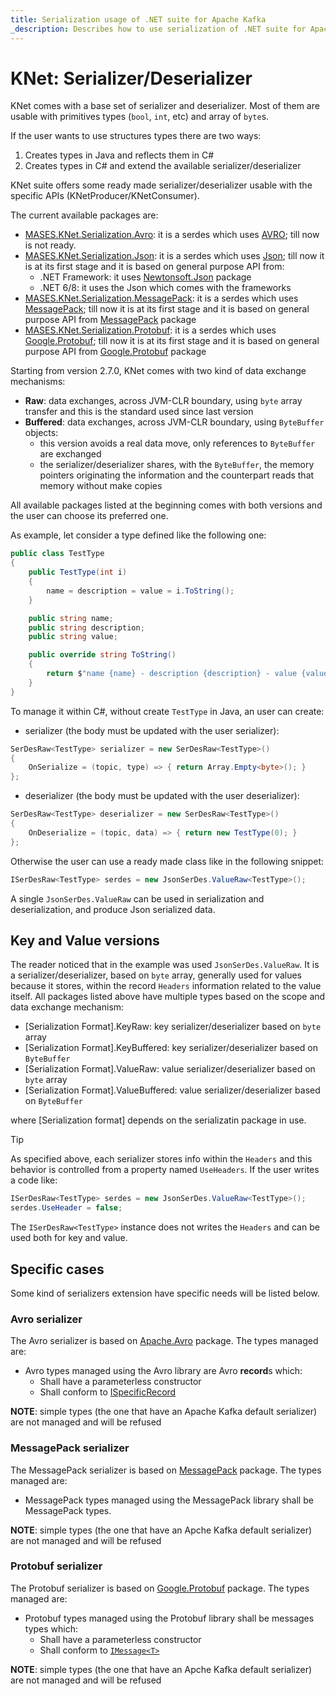 ```yaml
---
title: Serialization usage of .NET suite for Apache Kafka
_description: Describes how to use serialization of .NET suite for Apache Kafka
---
```


# KNet: Serializer/Deserializer

KNet comes with a base set of serializer and deserializer. Most of them are usable with primitives types (`bool`, `int`, etc) and array of `byte`s.

If the user wants to use structures types there are two ways:
  1. Creates types in Java and reflects them in C#
  2. Creates types in C# and extend the available serializer/deserializer

KNet suite offers some ready made serializer/deserializer usable with the specific APIs (KNetProducer/KNetConsumer).

The current available packages are:
  - [MASES.KNet.Serialization.Avro](https://www.nuget.org/packages/MASES.KNet.Serialization.Avro/): it is a serdes which uses [AVRO](https://en.wikipedia.org/wiki/Apache_Avro); till now is not ready.
  - [MASES.KNet.Serialization.Json](https://www.nuget.org/packages/MASES.KNet.Serialization.Json/): it is a serdes which uses [Json](https://en.wikipedia.org/wiki/JSON); till now it is at its first stage and it is based on general purpose API from:
    - .NET Framework: it uses [Newtonsoft.Json](https://www.nuget.org/packages/Newtonsoft.Json) package
    - .NET 6/8: it uses the Json which comes with the frameworks
  - [MASES.KNet.Serialization.MessagePack](https://www.nuget.org/packages/MASES.KNet.Serialization.MessagePack/): it is a serdes which uses [MessagePack](https://en.wikipedia.org/wiki/MessagePack); till now it is at its first stage and it is based on general purpose API from [MessagePack](https://www.nuget.org/packages/MessagePack) package
  - [MASES.KNet.Serialization.Protobuf](https://www.nuget.org/packages/MASES.KNet.Serialization.Protobuf/): it is a serdes which uses [Google.Protobuf](https://en.wikipedia.org/wiki/Protocol_Buffers); till now it is at its first stage and it is based on general purpose API from [Google.Protobuf](https://www.nuget.org/packages/Google.Protobuf) package

Starting from version 2.7.0, KNet comes with two kind of data exchange mechanisms:
- **Raw**: data exchanges, across JVM-CLR boundary, using `byte` array transfer and this is the standard used since last version
- **Buffered**: data exchanges, across JVM-CLR boundary, using `ByteBuffer` objects:
  - this version avoids a real data move, only references to `ByteBuffer` are exchanged
  - the serializer/deserializer shares, with the `ByteBuffer`, the memory pointers originating the information and the counterpart reads that memory without make copies

All available packages listed at the beginning comes with both versions and the user can choose its preferred one.

As example, let consider a type defined like the following one:

```c#
public class TestType
{
    public TestType(int i)
    {
        name = description = value = i.ToString();
    }

    public string name;
    public string description;
    public string value;

    public override string ToString()
    {
        return $"name {name} - description {description} - value {value}";
    }
}
```

To manage it within C#, without create `TestType` in Java, an user can create:

- serializer (the body must be updated with the user serializer):
```c#
SerDesRaw<TestType> serializer = new SerDesRaw<TestType>()
{
    OnSerialize = (topic, type) => { return Array.Empty<byte>(); }
};
```
- deserializer (the body must be updated with the user deserializer):
```c#
SerDesRaw<TestType> deserializer = new SerDesRaw<TestType>()
{
    OnDeserialize = (topic, data) => { return new TestType(0); }
};
```

Otherwise the user can use a ready made class like in the following snippet:

```c#
ISerDesRaw<TestType> serdes = new JsonSerDes.ValueRaw<TestType>();
```

A single `JsonSerDes.ValueRaw` can be used in serialization and deserialization, and produce Json serialized data.

## Key and Value versions

The reader noticed that in the example was used `JsonSerDes.ValueRaw`. It is a serializer/deserializer, based on `byte` array, generally used for values because it stores, within the record `Headers` information related to the value itself.
All packages listed above have multiple types based on the scope and data exchange mechanism:
- [Serialization Format].KeyRaw: key serializer/deserializer based on `byte` array
- [Serialization Format].KeyBuffered: key serializer/deserializer based on `ByteBuffer`
- [Serialization Format].ValueRaw: value serializer/deserializer based on `byte` array
- [Serialization Format].ValueBuffered: value serializer/deserializer based on `ByteBuffer`

where [Serialization format] depends on the serializatin package in use.

> [!TIP]
> As specified above, each serializer stores info within the `Headers` and this behavior is controlled from a property named `UseHeaders`.
> If the user writes a code like:
>
>```c#
> ISerDesRaw<TestType> serdes = new JsonSerDes.ValueRaw<TestType>();
> serdes.UseHeader = false;
>```
> The `ISerDesRaw<TestType>` instance does not writes the `Headers` and can be used both for key and value.

## Specific cases

Some kind of serializers extension have specific needs will be listed below.

### Avro serializer

The Avro serializer is based on [Apache.Avro](https://www.nuget.org/packages/Apache.Avro) package. The types managed are:
- Avro types managed using the Avro library are Avro **record**s which:
  - Shall have a parameterless constructor
  - Shall conform to [ISpecificRecord](https://avro.apache.org/docs/1.11.1/api/csharp/html/interfaceAvro_1_1Specific_1_1ISpecificRecord.html)

**NOTE**: simple types (the one that have an Apache Kafka default serializer) are not managed and will be refused

### MessagePack serializer

The MessagePack serializer is based on [MessagePack](https://www.nuget.org/packages/MessagePack) package. The types managed are:
- MessagePack types managed using the MessagePack library shall be MessagePack types.

**NOTE**: simple types (the one that have an Apche Kafka default serializer) are not managed and will be refused

### Protobuf serializer

The Protobuf serializer is based on [Google.Protobuf](https://www.nuget.org/packages/Google.Protobuf) package. The types managed are:
- Protobuf types managed using the Protobuf library shall be messages types which:
  - Shall have a parameterless constructor
  - Shall conform to [`IMessage<T>`](https://cloud.google.com/dotnet/docs/reference/Google.Protobuf/latest/Google.Protobuf.IMessage-1)

**NOTE**: simple types (the one that have an Apche Kafka default serializer) are not managed and will be refused
